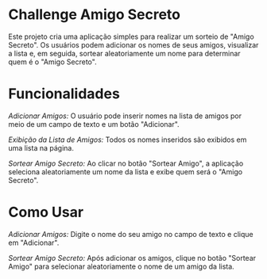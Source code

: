 # Challenge Amigo Secreto

Este projeto cria uma aplicação simples para realizar um sorteio de "Amigo Secreto". Os usuários podem adicionar os nomes de seus amigos, visualizar a lista e, em seguida, sortear aleatoriamente um nome para determinar quem é o "Amigo Secreto".

# Funcionalidades
_Adicionar Amigos:_ O usuário pode inserir nomes na lista de amigos por meio de um campo de texto e um botão "Adicionar".

_Exibição da Lista de Amigos:_ Todos os nomes inseridos são exibidos em uma lista na página.

_Sortear Amigo Secreto:_ Ao clicar no botão "Sortear Amigo", a aplicação seleciona aleatoriamente um nome da lista e exibe quem será o "Amigo Secreto".

# Como Usar
_Adicionar Amigos:_ Digite o nome do seu amigo no campo de texto e clique em "Adicionar".

_Sortear Amigo Secreto:_ Após adicionar os amigos, clique no botão "Sortear Amigo" para selecionar aleatoriamente o nome de um amigo da lista.
